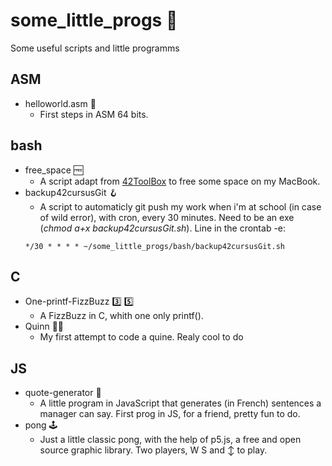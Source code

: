 # some_little_progs :memo:

Some useful scripts and little programms

## ASM
- helloworld.asm :floppy_disk:
	- First steps in ASM 64 bits.<br />

## bash
- free_space :free:
	- A script adapt from <a href="https://github.com/alexandregv/42toolbox">42ToolBox</a> to free some space on my MacBook.<br />
- backup42cursusGit 🪝
	- A script to automaticly git push my work when i'm at school (in case of wild error), with cron, every 30 minutes. Need to be an exe (<i>chmod a+x backup42cursusGit.sh</i>). Line in the crontab -e:
	```
	*/30 * * * * ~/some_little_progs/bash/backup42cursusGit.sh
	```

## C
- One-printf-FizzBuzz :three: :five:
	- A FizzBuzz in C, whith one only printf().<br />
- Quinn 👩‍⚕️ 
	- My first attempt to code a quine. Realy cool to do<br />

## JS
- quote-generator :scroll:
	- A little program in JavaScript that generates (in French) sentences a manager can say. First prog in JS, for a friend, pretty fun to do.<br />
- pong 🕹️
	- Just a little classic pong, with the help of p5.js, a free and open source graphic library. Two players, W S and ↕️ to play.<br />
